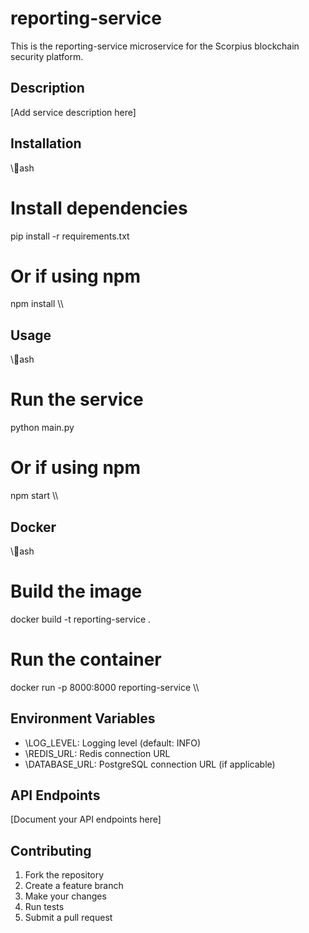 # reporting-service

This is the reporting-service microservice for the Scorpius blockchain security platform.

## Description

[Add service description here]

## Installation

\\\ash
# Install dependencies
pip install -r requirements.txt

# Or if using npm
npm install
\\\

## Usage

\\\ash
# Run the service
python main.py

# Or if using npm
npm start
\\\

## Docker

\\\ash
# Build the image
docker build -t reporting-service .

# Run the container
docker run -p 8000:8000 reporting-service
\\\

## Environment Variables

- \LOG_LEVEL\: Logging level (default: INFO)
- \REDIS_URL\: Redis connection URL
- \DATABASE_URL\: PostgreSQL connection URL (if applicable)

## API Endpoints

[Document your API endpoints here]

## Contributing

1. Fork the repository
2. Create a feature branch
3. Make your changes
4. Run tests
5. Submit a pull request

